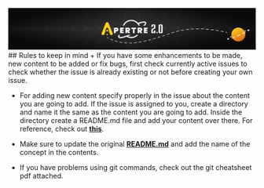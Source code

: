 <img src="./unnamed.png">
## Rules to keep in mind
+ If you have some enhancements to be made, new content to be added or fix bugs, first check currently active issues to check whether the issue is already existing or not before creating your own issue.

+ For adding new content specify properly in the issue about the content you are going to add. If the issue is assigned to you, create a directory and name it the same as the content you are going to add. Inside the directory create a README.md file and add your content over there. For reference, check out [**this**](./Hello_World/README.mdREADME.md).

+ Make sure to update the original [**README.md**](./README.md) and add the name of the concept in the contents.

+ If you have problems using git commands, check out the git cheatsheet pdf attached.